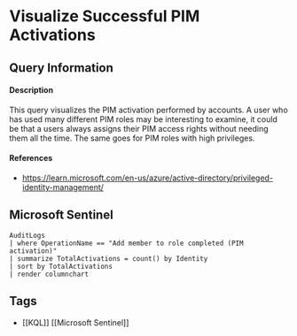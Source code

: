 # Visualize Successful PIM Activations
## Query Information
#### Description
This query visualizes the PIM activation performed by accounts. A user who has used many different PIM roles may be interesting to examine, it could be that a users always assigns their PIM access rights without needing them all the time. The same goes for PIM roles with high privileges. 
#### References
- https://learn.microsoft.com/en-us/azure/active-directory/privileged-identity-management/
## Microsoft Sentinel
```kusto
AuditLogs
| where OperationName == "Add member to role completed (PIM activation)"
| summarize TotalActivations = count() by Identity
| sort by TotalActivations
| render columnchart
```
## Tags
- [[KQL]] [[Microsoft Sentinel]]